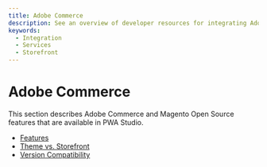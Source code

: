 ```yaml
---
title: Adobe Commerce
description: See an overview of developer resources for integrating Adobe Commerce features with PWA Studio storefront projects.
keywords:
  - Integration
  - Services
  - Storefront
---
```


# Adobe Commerce

This section describes Adobe Commerce and Magento Open Source features that are available in PWA Studio.

- [Features](features/)
- [Theme vs. Storefront](theme-vs-storefront/)
- [Version Compatibility](version-compatibility/)
